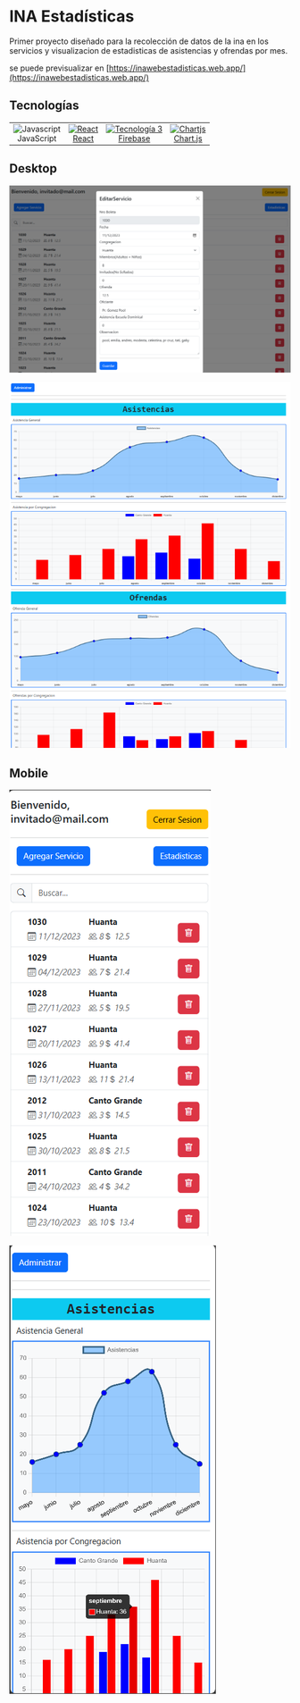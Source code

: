 
# INA Estadísticas

Primer proyecto diseñado para la recolección  de datos de la ina en los servicios y visualizacion de estadisticas de asistencias y ofrendas por mes.


se puede previsualizar en [https://inawebestadisticas.web.app/](https://inawebestadisticas.web.app/)

## Tecnologías
<table align="center">
  <tr>
    <td align="center">
      <a>
        <img src="https://cdn.iconscout.com/icon/free/png-128/javascript-2752148-2284965.png" alt="Javascript" width="50" height="50"><br>
        JavaScript
      </a>
    </td>
    <td align="center">
      <a href="https://es.react.dev/">
        <img src="https://brandslogos.com/wp-content/uploads/thumbs/react-logo.png" alt="React" width="50" height="50"><br>
        React
      </a>
    </td>
    <td align="center">
      <a href="https://firebase.google.com/">
        <img src="https://cdn4.iconfinder.com/data/icons/google-i-o-2016/512/google_firebase-128.png" alt="Tecnología 3" width="50" height="50"><br>
        Firebase
      </a>
    </td>
    <td align="center">
      <a href="https://www.chartjs.org/">
      <img src="https://www.chartjs.org/img/chartjs-logo.svg" alt="Chartjs" width="50" height="50"><br>
        Chart.js
      </a>
    </td>
    
    
  </tr>
</table>




## Desktop

![Imagen 1](public/preview/cap-01.png)

![Imagen 2](public/preview/cap-02.png)

## Mobile

![Imagen 3](public/preview/cap-03.png)

![Imagen 4](public/preview/cap-04.png)


